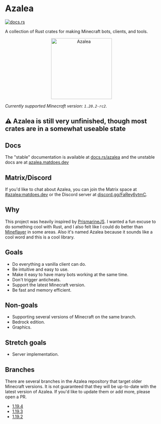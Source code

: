 # Azalea

[![docs.rs](https://img.shields.io/docsrs/azalea)](https://docs.rs/azalea)

A collection of Rust crates for making Minecraft bots, clients, and tools.

<p align="center">
    <img src="https://cdn.matdoes.dev/images/flowering_azalea.webp" alt="Azalea" height="200">
</p>

<!-- The line below is automatically read and updated by the migrate script, so don't change it manually. -->
*Currently supported Minecraft version: `1.20.2-rc2`.*

## ⚠️ Azalea is still very unfinished, though most crates are in a somewhat useable state

## Docs

The "stable" documentation is available at [docs.rs/azalea](https://docs.rs/azalea) and the unstable docs are at [azalea.matdoes.dev](https://azalea.matdoes.dev)

## Matrix/Discord

If you'd like to chat about Azalea, you can join the Matrix space at [#azalea:matdoes.dev](https://matrix.to/#/#azalea:matdoes.dev) or the Discord server at [discord.gg/FaRey6ytmC](https://discord.gg/FaRey6ytmC).

## Why

This project was heavily inspired by [PrismarineJS](https://github.com/PrismarineJS).
I wanted a fun excuse to do something cool with Rust, and I also felt like I could do better than [Mineflayer](https://github.com/prismarinejs/mineflayer) in some areas.
Also it's named Azalea because it sounds like a cool word and this is a cool library.

## Goals

- Do everything a vanilla client can do.
- Be intuitive and easy to use.
- Make it easy to have many bots working at the same time.
- Don't trigger anticheats.
- Support the latest Minecraft version.
- Be fast and memory efficient.

## Non-goals

- Supporting several versions of Minecraft on the same branch.
- Bedrock edition.
- Graphics.


## Stretch goals

- Server implementation.

## Branches

There are several branches in the Azalea repository that target older Minecraft versions. It is not guaranteed that they will be up-to-date with the latest version of Azalea. If you'd like to update them or add more, please open a PR.

- [1.19.4](https://github.com/mat-1/azalea/tree/1.19.4)
- [1.19.3](https://github.com/mat-1/azalea/tree/1.19.3)
- [1.19.2](https://github.com/mat-1/azalea/tree/1.19.2)
